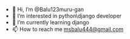 - 👋 Hi, I’m @Balu123muru-gan
- 👀 I’m interested in python\django developer
- 🌱 I’m currently learning django
- 📫 How to reach me msbalu444@gmail.com

<!---
Balu123muru-gan/Balu123muru-gan is a ✨ special ✨ repository because its `README.md` (this file) appears on your GitHub profile.
You can click the Preview link to take a look at your changes.
--->
